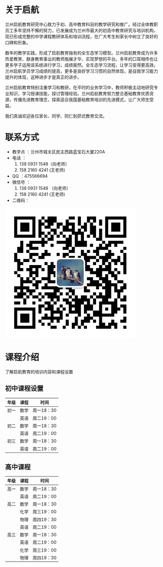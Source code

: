 # 关于启航

   兰州启航教育研究中心致力于初、高中教育科目的教学研究和推广。经过全体教职员工多年坚持不懈的努力，已发展成为兰州市最大的初高中教育研究与培训机构，现已形成完整的中学课程教研体系和培训流程，在广大考生和家长中树立了良好的口碑和形象。  　　

   数年的教学实践，形成了启航教育独有的全生态学习模型。兰州启航教育成为许多热爱教育、献身教育事业的教师施展才华、实现梦想的平台。多年的口耳相传也让更多学子运用该系统进行学习，成绩斐然。全生态学习流程，让学习变得更高效。兰州启航学员学习成绩的提高，更多是良好学习习惯的自然体现，是自我学习能力提升的体现，这种进步才是真正的进步。

   兰州启航教育特别注重学习和教研，在平时的业务学习中，教师积极主动地研究专业知识，学习授课技能，探讨管理经验。兰州启航教育努力整合基础教育优质资源，传播先进教育理念，探索适合我国基础教育培训的先进模式，让广大师生受益。 　

   我们真诚欢迎各位家长、同学、同仁到茆式教育交流。 

# 联系方式

- 教学点 ：兰州市城关区民主西路蓝宝石大厦220A 
- 电话 ：
  1. 138 0931 1548（向老师）
  2. 158 2160 4241 (王老师)
- QQ ：475566694
- 微信号 ：
  1. 138 0931 1548 （向老师）
  2. 158 2160 4241 (王老师)
- 二维码：

![matrix-code](images/matrix-code.png)

# 课程介绍
了解启航教育的培训内容和课程设置
## 初中课程设置

| 年级 | 课程 |    时间    |
| :--: | :--: | :--------: |
| 初一 | 数学 | 周一18：30 |
|      | 英语 | 周二19：00 |
| 初二 | 数学 | 周一18：30 |
|      | 英语 | 周二19：00 |
| 初三 | 数学 | 周一18：30 |
|      | 英语 | 周二19：00 |

## 高中课程

| 年级 | 课程 |    时间    |
| :--: | :--: | :--------: |
| 高一 | 数学 | 周一18：30 |
|      | 英语 | 周二19：00 |
| 高二 | 数学 | 周一18：30 |
|      | 化学 | 周三19：00 |
|      | 物理 | 周四19：30 |
|      | 英语 | 周二19：00 |
| 高三 | 数学 | 周一18：30 |
|      | 英语 | 周二19：00 |
|      | 化学 | 周三19：00 |
|      | 物理 | 周四19：30 |